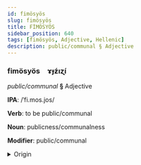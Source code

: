 ```yaml
---
id: fimösyös
slug: fimösyös
title: FİMÖSYÖS
sidebar_position: 640
tags: [fimösyös, Adjective, Hellenic]
description: public/communal § Adjective
---
```


### fimösyös&emsp;<span kind="abugida">ɤɟƶ́ıɀ́ı</span>

*public/communal* **§** Adjective

**IPA**: /ˈfi.mos.jos/

**Verb**: to be public/communal

**Noun**: publicness/communalness

**Modifier**: public/communal

<details>
    <summary>Origin</summary>
    Greek δημόσιος dimósios /ðiˈmo.si.os/<br/>
    <em>Hellenic Language Family</em>
</details>